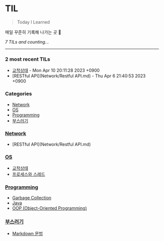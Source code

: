 # TIL
> Today I Learned

매일 꾸준히 기록해 나가는 곳 🌱


_7 TILs and counting..._

---

### 2 most recent TILs

- [교착상태](OS/Deadlock.md) - Mon Apr 10 20:11:28 2023 +0900
- [RESTful API](Network/Restful API.md) - Thu Apr 6 21:40:53 2023 +0900

### Categories

- [Network](#Network)
- [OS](#OS)
- [Programming](#Programming)
- [부스러기](#부스러기)

### [Network](#Network)
- [RESTful API](Network/Restful API.md)

### [OS](#OS)
- [교착상태](OS/Deadlock.md)
- [프로세스와 스레드](OS/Process_Thread.md)

### [Programming](#Programming)
- [Garbage Collection](Programming/GarbageCollection.md)
- [Java](Programming/Java.md)
- [OOP (Object-Oriented Programming)](Programming/OOP.md)

### [부스러기](#부스러기)
- [Markdown 문법](부스러기/markdown.md)

[1]: https://simonwillison.net/2020/Apr/20/self-rewriting-readme/
[2]: https://github.com/jbranchaud/til

